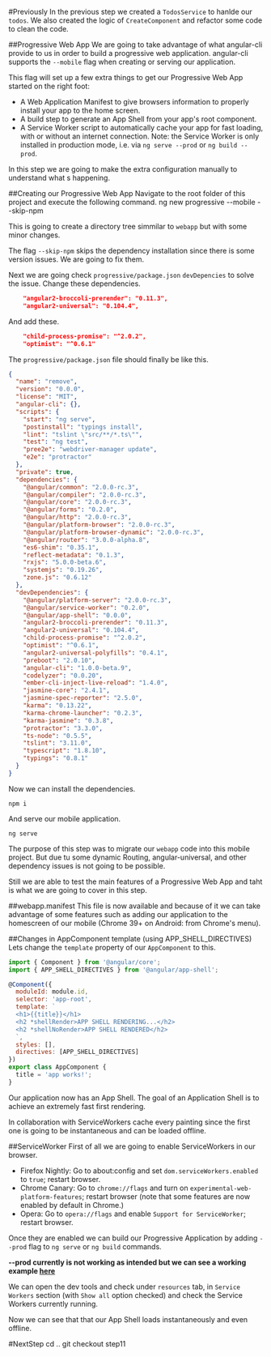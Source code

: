 #Previously
In the previous step we created a `TodosService` to hanlde our `todos`.
We also created the logic of `CreateComponent` and refactor some code to clean the code.

##Progressive Web App
We are going to take advantage of what angular-cli provide to us in order to build a progressive web application.
angular-cli supports the `--mobile` flag when creating or serving our application.

This flag will set up a few extra things to get our Progressive Web App started on the right foot:

- A Web Application Manifest to give browsers information to properly install your app to the home screen.
- A build step to generate an App Shell from your app's root component.
- A Service Worker script to automatically cache your app for fast loading, with or without an internet connection.
Note: the Service Worker is only installed in production mode, i.e. via `ng serve --prod` or `ng build --prod`.

In this step we are going to make the extra configuration manually to understand what s happening.

##Creating our Progressive Web App
Navigate to the root folder of this project and execute the following command.
    ng new progressive --mobile --skip-npm

This is going to create a directory tree simmilar to `webapp` but with some minor changes.

The flag `--skip-npm` skips the dependency installation since there is some version issues. We are going to fix them.
    
Next we are going check `progressive/package.json` `devDepencies` to solve the issue. Change these dependencies.

```json
    "angular2-broccoli-prerender": "0.11.3",
    "angular2-universal": "0.104.4",
```
And add these.

```json
    "child-process-promise": "^2.0.2",
    "optimist": "^0.6.1"
```

The `progressive/package.json` file should finally be like this.

```json
{
  "name": "remove",
  "version": "0.0.0",
  "license": "MIT",
  "angular-cli": {},
  "scripts": {
    "start": "ng serve",
    "postinstall": "typings install",
    "lint": "tslint \"src/**/*.ts\"",
    "test": "ng test",
    "pree2e": "webdriver-manager update",
    "e2e": "protractor"
  },
  "private": true,
  "dependencies": {
    "@angular/common": "2.0.0-rc.3",
    "@angular/compiler": "2.0.0-rc.3",
    "@angular/core": "2.0.0-rc.3",
    "@angular/forms": "0.2.0",
    "@angular/http": "2.0.0-rc.3",
    "@angular/platform-browser": "2.0.0-rc.3",
    "@angular/platform-browser-dynamic": "2.0.0-rc.3",
    "@angular/router": "3.0.0-alpha.8",
    "es6-shim": "0.35.1",
    "reflect-metadata": "0.1.3",
    "rxjs": "5.0.0-beta.6",
    "systemjs": "0.19.26",
    "zone.js": "0.6.12"
  },
  "devDependencies": {
    "@angular/platform-server": "2.0.0-rc.3",
    "@angular/service-worker": "0.2.0",
    "@angular/app-shell": "0.0.0",
    "angular2-broccoli-prerender": "0.11.3",
    "angular2-universal": "0.104.4",
    "child-process-promise": "^2.0.2",
    "optimist": "^0.6.1",
    "angular2-universal-polyfills": "0.4.1",
    "preboot": "2.0.10",
    "angular-cli": "1.0.0-beta.9",
    "codelyzer": "0.0.20",
    "ember-cli-inject-live-reload": "1.4.0",
    "jasmine-core": "2.4.1",
    "jasmine-spec-reporter": "2.5.0",
    "karma": "0.13.22",
    "karma-chrome-launcher": "0.2.3",
    "karma-jasmine": "0.3.8",
    "protractor": "3.3.0",
    "ts-node": "0.5.5",
    "tslint": "3.11.0",
    "typescript": "1.8.10",
    "typings": "0.8.1"
  }
}
```

Now we can install the dependencies.

    npm i

And serve our mobile application.

    ng serve

The purpose of this step was to migrate our `webapp` code into this mobile project. But due tu some dynamic Routing, angular-universal, and other dependency issues
is not going to be possible.

Still we are able to test the main features of a Progressive Web App and taht is what we are going to cover in this step.

##webapp.manifest
This file is now available and because of it we can take advantage of some features such as adding our application to the homescreen of our mobile (Chrome 39+ on Android: from Chrome's menu).

##Changes in AppComponent template (using APP_SHELL_DIRECTIVES)
Lets change the `template` property of our `AppComponent` to this.

```javascript
import { Component } from '@angular/core';
import { APP_SHELL_DIRECTIVES } from '@angular/app-shell';

@Component({
  moduleId: module.id,
  selector: 'app-root',
  template: `
  <h1>{{title}}</h1>
  <h2 *shellRender>APP SHELL RENDERING...</h2>
  <h2 *shellNoRender>APP SHELL RENDERED</h2>
  `,
  styles: [],
  directives: [APP_SHELL_DIRECTIVES]
})
export class AppComponent {
  title = 'app works!';
}
```
Our application now has an App Shell. The goal of an Application Shell is to achieve an extremely fast first rendering.

In collaboration with ServiceWorkers cache every painting since the first one is going to be instantaneous and can be loaded offline.

##ServiceWorker
First of all we are going to enable ServiceWorkers in our browser.

- Firefox Nightly: Go to about:config and set `dom.serviceWorkers.enabled` to `true`; restart browser.
- Chrome Canary: Go to `chrome://flags` and turn on `experimental-web-platform-features`; restart browser (note that some features are now enabled by default in Chrome.)
- Opera: Go to `opera://flags` and enable `Support for ServiceWorker`; restart browser.

Once they are enabled we can build our Progressive Application by adding `--prod` flag to `ng serve` or `ng build` commands.

**--prod currently is not working as intended but we can see a working example [here](https://berry-app.appspot.com/#/snaps/list)**

We can open the dev tools and check under `resources` tab, in `Service Workers` section (with `Show all` option checked) and
check the Service Workers currently running.

Now we can see that that our App Shell loads instantaneously and even offline.

#NextStep
    cd ..
    git checkout step11